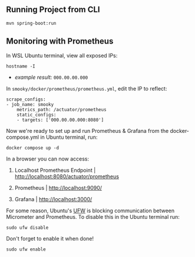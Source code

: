 ## Running Project from CLI

    mvn spring-boot:run

## Monitoring with Prometheus

In WSL Ubuntu terminal, view all exposed IPs:

    hostname -I

- *example result:* `000.00.00.000`

In `smooky/docker/prometheus/prometheus.yml`, edit the IP to reflect:

    scrape_configs:
    - job_name: smooky
        metrics_path: /actuator/prometheus
        static_configs:
        - targets: ['000.00.00.000:8080']

Now we're ready to set up and run Prometheus & Grafana from the docker-compose.yml in Ubuntu terminal, run:

    docker compose up -d

In a browser you can now access:

1. Localhost Prometheus Endpoint | [http://localhost:8080/actuator/prometheus](http://localhost:8080/actuator/prometheus)

2. Prometheus | [http://localhost:9090/](http://localhost:9090/)

3. Grafana | [http://localhost:3000/](http://localhost:3000/)

For some reason, Ubuntu's [UFW](https://wiki.ubuntu.com/UncomplicatedFirewall) is blocking communication between Micrometer and Prometheus. To disable this in the Ubuntu terminal run: 

    sudo ufw disable

Don't forget to enable it when done!

    sudo ufw enable